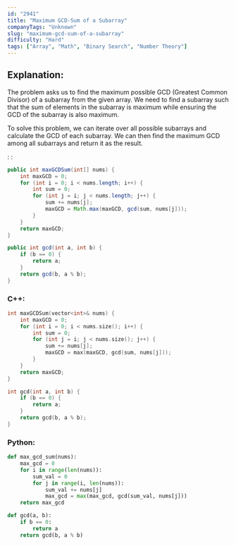 ```yaml
---
id: "2941"
title: "Maximum GCD-Sum of a Subarray"
companyTags: "Unknown"
slug: "maximum-gcd-sum-of-a-subarray"
difficulty: "Hard"
tags: ["Array", "Math", "Binary Search", "Number Theory"]
---
```


## Explanation:

The problem asks us to find the maximum possible GCD (Greatest Common Divisor) of a subarray from the given array. We need to find a subarray such that the sum of elements in the subarray is maximum while ensuring the GCD of the subarray is also maximum.

To solve this problem, we can iterate over all possible subarrays and calculate the GCD of each subarray. We can then find the maximum GCD among all subarrays and return it as the result.

:
:
```java
public int maxGCDSum(int[] nums) {
    int maxGCD = 0;
    for (int i = 0; i < nums.length; i++) {
        int sum = 0;
        for (int j = i; j < nums.length; j++) {
            sum += nums[j];
            maxGCD = Math.max(maxGCD, gcd(sum, nums[j]));
        }
    }
    return maxGCD;
}

public int gcd(int a, int b) {
    if (b == 0) {
        return a;
    }
    return gcd(b, a % b);
}
```

### C++:
```cpp
int maxGCDSum(vector<int>& nums) {
    int maxGCD = 0;
    for (int i = 0; i < nums.size(); i++) {
        int sum = 0;
        for (int j = i; j < nums.size(); j++) {
            sum += nums[j];
            maxGCD = max(maxGCD, gcd(sum, nums[j]));
        }
    }
    return maxGCD;
}

int gcd(int a, int b) {
    if (b == 0) {
        return a;
    }
    return gcd(b, a % b);
}
```

### Python:
```python
def max_gcd_sum(nums):
    max_gcd = 0
    for i in range(len(nums)):
        sum_val = 0
        for j in range(i, len(nums)):
            sum_val += nums[j]
            max_gcd = max(max_gcd, gcd(sum_val, nums[j]))
    return max_gcd

def gcd(a, b):
    if b == 0:
        return a
    return gcd(b, a % b)
```